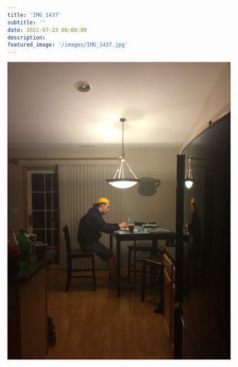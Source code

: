 ```yaml
---
title: 'IMG 1437'
subtitle: ''
date: 2022-07-23 00:00:00
description: 
featured_image: '/images/IMG_1437.jpg'
---
```


![](/images/IMG_1437.jpg)
